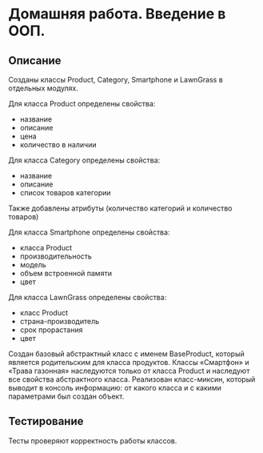 # Домашняя работа. Введение в ООП.

## Описание 
Созданы классы Product, Category, Smartphone и LawnGrass в отдельных модулях.

Для класса Product определены свойства:
- название
- описание
- цена
- количество в наличии

Для класса Category определены свойства:
- название
- описание
- список товаров категории

Также добавлены атрибуты (количество категорий и количество товаров)

Для класса Smartphone определены свойства:
- класса Product
- производительность
- модель
- объем встроенной памяти
- цвет

Для класса LawnGrass определены свойства:
- класс Product
- страна-производитель
- срок прорастания
- цвет

Создан базовый абстрактный класс с именем BaseProduct, который является родительским для класса продуктов.
Классы «Смартфон» и «Трава газонная» наследуются только от класса Product и наследуют все свойства абстрактного класса.
Реализован класс-миксин, который выводит в консоль информацию: от какого класса и с какими параметрами был создан объект.

## Тестирование
Тесты проверяют корректность работы классов.